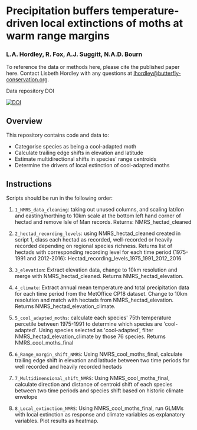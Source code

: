 
# Precipitation buffers temperature-driven local extinctions of moths at warm range margins

### L.A. Hordley, R. Fox, A.J. Suggitt, N.A.D. Bourn

To reference the data or methods here, please cite the published paper here. Contact Lisbeth Hordley with any questions at lhordley@butterfly-conservation.org. 

Data repository DOI

[![DOI](https://zenodo.org/badge/424910381.svg)](https://zenodo.org/badge/latestdoi/424910381)

## Overview

This repository contains code and data to:
* Categorise species as being a cool-adapted moth
* Calculate trailing edge shifts in elevation and latitude
* Estimate multidirectional shifts in species' range centroids
* Determine the drivers of local extinction of cool-adapted moths

## Instructions

Scripts should be run in the following order:

1. ```1_NMRS_data_cleaning```: taking out unused columns, and scaling lat/lon and easting/northing to 10km scale at the bottom left hand corner of hectad and remove Isle of Man records. Returns: NMRS_hectad_cleaned

2. ```2_hectad_recording_levels```: using NMRS_hectad_cleaned created in script 1, class each hectad as recorded, well-recorded or heavily recorded depending on regional species richness. Returns list of hectads with corresponding recording level for each time period (1975-1991 and 2012-2016): Hectad_recording_levels_1975_1991_2012_2016

3. ```3_elevation```: Extract elevation data, change to 10km resolution and merge with NMRS_hectad_cleaned. Returns NMRS_hectad_elevation.

4. ```4_climate```: Extract annual mean temperature and total precipitation data for each time period from the MetOffice CP18 dataset. Change to 10km resolution and match with hectads from NMRS_hectad_elevation. Returns NMRS_hectad_elevation_climate. 

5. ```5_cool_adapted_moths```: calculate each species' 75th temperature percetile between 1975-1991 to determine which species are 'cool-adapted'. Using species selected as 'cool-adapted', filter NMRS_hectad_elevation_climate by those 76 species. Returns NMRS_cool_moths_final

6. ```6_Range_margin_shift_NMRS```: Using NMRS_cool_moths_final, calculate trailing edge shift in elevation and latitude between two time periods for well recorded and heavily recorded hectads

7. ```7_Multidimensional_shift_NMRS```: Using NMRS_cool_moths_final, calculate direction and distance of centroid shift of each species between two time periods and species shift based on historic climate envelope

8. ```8_Local_extinction_NMRS```: Using NMRS_cool_moths_final, run GLMMs with local extinction as response and climate variables as explanatory variables. Plot results as heatmap. 
